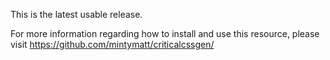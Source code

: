 This is the latest usable release.

For more information regarding how to install and use this resource, 
please visit https://github.com/mintymatt/criticalcssgen/